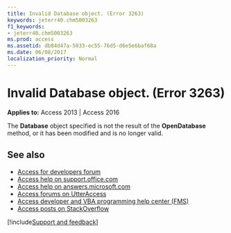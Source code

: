 ```yaml
---
title: Invalid Database object. (Error 3263)
keywords: jeterr40.chm5003263
f1_keywords:
- jeterr40.chm5003263
ms.prod: access
ms.assetid: db84d47a-5033-ec55-76d5-d6e5e6baf68a
ms.date: 06/08/2017
localization_priority: Normal
---
```



# Invalid Database object. (Error 3263)

  

**Applies to:** Access 2013 | Access 2016

The  **Database** object specified is not the result of the **OpenDatabase** method, or it has been modified and is no longer valid.

## See also

- [Access for developers forum](https://social.msdn.microsoft.com/Forums/office/home?forum=accessdev)
- [Access help on support.office.com](https://support.office.com/search/results?query=Access)
- [Access help on answers.microsoft.com](https://answers.microsoft.com/)
- [Access forums on UtterAccess](https://www.utteraccess.com/forum/index.php?act=idx)
- [Access developer and VBA programming help center (FMS)](https://www.fmsinc.com/MicrosoftAccess/developer/)
- [Access posts on StackOverflow](https://stackoverflow.com/questions/tagged/ms-access)

[!include[Support and feedback](~/includes/feedback-boilerplate.md)]
